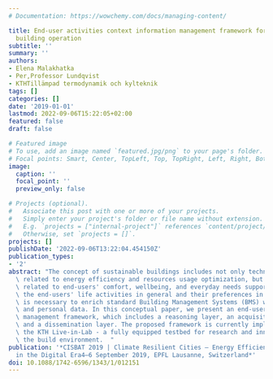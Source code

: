 ```yaml
---
# Documentation: https://wowchemy.com/docs/managing-content/

title: End-user activities context information management framework for sustainable
  building operation
subtitle: ''
summary: ''
authors:
- Elena Malakhatka
- Per,Professor Lundqvist
- KTHTillämpad termodynamik och kylteknik
tags: []
categories: []
date: '2019-01-01'
lastmod: 2022-09-06T15:22:05+02:00
featured: false
draft: false

# Featured image
# To use, add an image named `featured.jpg/png` to your page's folder.
# Focal points: Smart, Center, TopLeft, Top, TopRight, Left, Right, BottomLeft, Bottom, BottomRight.
image:
  caption: ''
  focal_point: ''
  preview_only: false

# Projects (optional).
#   Associate this post with one or more of your projects.
#   Simply enter your project's folder or file name without extension.
#   E.g. `projects = ["internal-project"]` references `content/project/deep-learning/index.md`.
#   Otherwise, set `projects = []`.
projects: []
publishDate: '2022-09-06T13:22:04.454150Z'
publication_types:
- '2'
abstract: "The concept of sustainable buildings includes not only technological aspects\
  \ related to energy efficiency and resources usage optimization, but also aspects\
  \ related to end-users' comfort, wellbeing, and everyday needs support. To understand\
  \ the end-users' life activities in general and their preferences in particular,\
  \ is necessary to enrich standard Building Management Systems (BMS) with human-generated\
  \ and personal data. In this conceptual paper, we present an end-user context information\
  \ management framework, which includes a reasoning layer, an acquisition layer,\
  \ and a dissemination layer. The proposed framework is currently implemented in\
  \ the KTH Live-in-Lab - a fully equipped testbed for research and innovation in\
  \ the build environment.  "
publication: '*CISBAT 2019 | Climate Resilient Cities – Energy Efficiency &amp; Renewables
  in the Digital Era4–6 September 2019, EPFL Lausanne, Switzerland*'
doi: 10.1088/1742-6596/1343/1/012151
---
```

